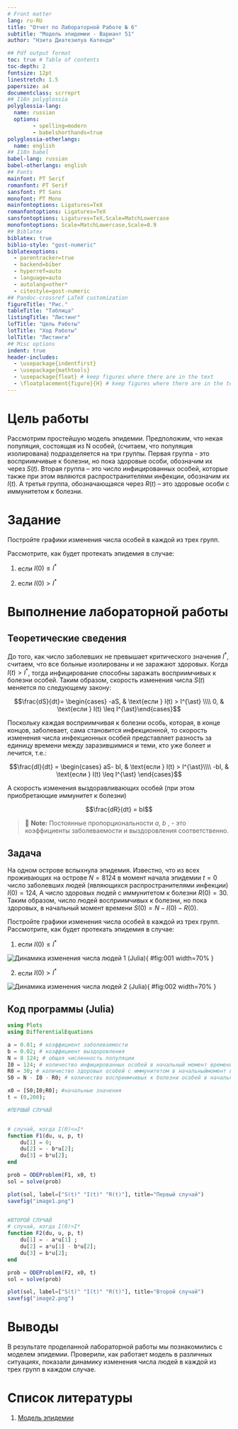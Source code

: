 ```yaml
---
# Front matter
lang: ru-RU
title: "Отчет по Лабораторной Работе № 6"
subtitle: "Модель эпидемии - Вариант 51"
author: "Нзита Диатезилуа Катенди"

## Pdf output format
toc: true # Table of contents
toc-depth: 2
fontsize: 12pt
linestretch: 1.5
papersize: a4
documentclass: scrreprt
## I18n polyglossia
polyglossia-lang:
  name: russian
  options:
        - spelling=modern
        - babelshorthands=true
polyglossia-otherlangs:
  name: english
## I18n babel
babel-lang: russian
babel-otherlangs: english
## Fonts
mainfont: PT Serif
romanfont: PT Serif
sansfont: PT Sans
monofont: PT Mono
mainfontoptions: Ligatures=TeX
romanfontoptions: Ligatures=TeX
sansfontoptions: Ligatures=TeX,Scale=MatchLowercase
monofontoptions: Scale=MatchLowercase,Scale=0.9
## Biblatex
biblatex: true
biblio-style: "gost-numeric"
biblatexoptions:
  - parentracker=true
  - backend=biber
  - hyperref=auto
  - language=auto
  - autolang=other*
  - citestyle=gost-numeric
## Pandoc-crossref LaTeX customization
figureTitle: "Рис."
tableTitle: "Таблица"
listingTitle: "Листинг"
lofTitle: "Цель Работы"
lotTitle: "Ход Работы"
lolTitle: "Листинги"
## Misc options
indent: true
header-includes:
  - \usepackage{indentfirst}
  - \usepackage{mathtools}
  - \usepackage{float} # keep figures where there are in the text
  - \floatplacement{figure}{H} # keep figures where there are in the text
---
```



# Цель работы

Рассмотрим простейшую модель эпидемии. Предположим, что некая популяция, состоящая из N особей, (считаем, что популяция изолирована) подразделяется на три группы. Первая группа - это восприимчивые к болезни, но пока здоровые особи, обозначим их через $S(t)$. Вторая группа – это число инфицированных особей, которые также при этом являются распространителями инфекции, обозначим их $I(t)$. А третья группа, обозначающаяся через $R(t)$ – это здоровые особи с иммунитетом к болезни. 


# Задание

Постройте графики изменения числа особей в каждой из трех групп.

Рассмотрите, как будет протекать эпидемия в случае:

1. если $I(0) \leq I^{*}$

2. если  $I(0) > I^{*}$

# Выполнение лабораторной работы

## Теоретические сведения

До того, как число заболевших не превышает критического значения $I^{\ast}$, считаем, что все больные изолированы и не заражают здоровых. Когда $I(t) > I^{\ast}$, тогда инфицирование способны заражать восприимчивых к болезни особей. Таким образом, скорость изменения числа $S(t)$ меняется по следующему закону:

$$\frac{dS}{dt}= \begin{cases} -aS, & \text{если }  I(t) > I^{\ast} \\\\ 0, & \text{если } I(t) \leq I^{\ast}\end{cases}$$


Поскольку каждая восприимчивая к болезни особь, которая, в конце концов, заболевает, сама становится инфекционной, то скорость изменения числа инфекционных особей представляет разность за единицу времени между заразившимися и теми, кто уже болеет и лечится, т.е.:

$$\frac{dI}{dt} = \begin{cases} aS- bI, & \text{если }  I(t) > I^{\ast}\\\\ -bI, & \text{если } I(t) \leq I^{\ast} \end{cases}$$

А скорость изменения выздоравливающих особей (при этом приобретающие иммунитет к болезни)

$$\frac{dR}{dt} = bI$$

> :memo: **Note:** Постоянные пропорциональности $a$, $b$ , - это коэффициенты заболеваемости и выздоровления соответственно.


## Задача

На одном острове вспыхнула эпидемия. Известно, что из всех проживающих на острове $N=8 124$ в момент начала эпидемии $t=0$ число заболевших людей (являющихся распространителями инфекции) $I(0)=124$, А число здоровых людей с иммунитетом к болезни $R(0)=30$. Таким образом, число людей восприимчивых к болезни, но пока здоровых, в начальный момент времени $S(0)=N-I(0)- R(0)$.


Постройте графики изменения числа особей в каждой из трех групп.
Рассмотрите, как будет протекать эпидемия в случае:
1. если $I(0) \leq I^{\ast}$

![Динамика изменения числа людей 1 (Julia)](image/image1.png ){ #fig:001 width=70% }

2. если  $I(0) > I^{\ast}$

![Динамика изменения числа людей 2 (Julia)](image/image2.png){ #fig:002 width=70% }


## Код программы (Julia)

```julia
using Plots
using DifferentialEquations

a = 0.01; # коэффициент заболеваемости
b = 0.02; # коэффициент выздоровления
N = 8 124; # общая численность популяции
I0 = 124; # количество инфицированных особей в начальный момент времени
R0 = 30; # количество здоровых особей с иммунитетом в начальныймомент времени
S0 = N - I0 - R0; # количество восприимчивых к болезни особей в начальный момент времени

x0 = [S0;I0;R0]; #начальные значения
t = (0,200);

#ПЕРВЫЙ СЛУЧАЙ


# случай, когда I(0)<=I*
function F1(du, u, p, t)
    du[1] = 0;
    du[2] = - b*u[2];
    du[3] = b*u[2];
end

prob = ODEProblem(F1, x0, t)
sol = solve(prob)

plot(sol, label=["S(t)" "I(t)" "R(t)"], title="Первый случай")
savefig("image1.png")


#ВТОРОЙ СЛУЧАЙ
# случай, когда I(0)>I*
function F2(du, u, p, t)
    du[1] = - a*u[1] ;
    du[2] = a*u[1] - b*u[2];
    du[3] = b*u[2];
end

prob = ODEProblem(F2, x0, t)
sol = solve(prob)

plot(sol, label=["S(t)" "I(t)" "R(t)"], title="Второй случай")
savefig("image2.png")
```

# Выводы

В результате проделанной лабораторной работы мы познакомились с моделем эпидемии. 
Проверили, как работает модель в различных ситуациях, показали динамику изменения числа людей в каждой из трех групп в каждом случае.

# Список литературы

1. [Модель эпидемии](https://hal.science/hal-02509142v4/file/epidemie_ru.pdf)
